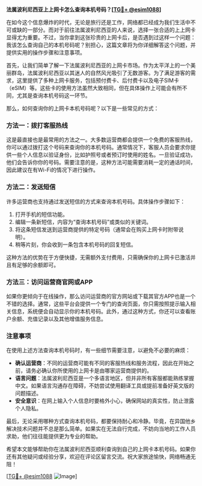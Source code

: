 **法属波利尼西亚上上网卡怎么查询本机号码？[[TG💪+ @esim1088](https://t.me/s/esim1088)]**

在如今这个信息爆炸的时代，无论是旅行还是工作，网络都已经成为我们生活中不可或缺的一部分。而对于前往法属波利尼西亚的人来说，选择一张合适的上上网卡显得尤为重要。不过，当你拿到这张珍贵的上网卡后，是否遇到过这样一个问题：我该怎么查询自己的本机号码呢？别担心，这篇文章将为你详细解答这个问题，并提供实用的操作步骤和注意事项。

首先，让我们简单了解一下法属波利尼西亚的上网卡市场。作为太平洋上的一个美丽群岛，法属波利尼西亚以其迷人的自然风光吸引了无数游客。为了满足游客的需求，这里提供了多种上网卡服务，包括预付费卡、后付费卡以及电子SIM卡（eSIM）等。这些卡的使用方法虽然大致相同，但在具体操作上可能会有所不同，尤其是查询本机号码这一环节。

那么，如何查询你的上网卡本机号码呢？以下是一些常见的方式：

### 方法一：拨打客服热线
这是最直接也是最常用的方法之一。大多数运营商都会提供一个免费的客服热线，你可以通过拨打这个号码来查询你的本机号码。通常情况下，客服人员会要求你提供一些个人信息以验证身份，比如护照号或者预订时使用的姓名。一旦验证成功，他们会告诉你你的号码。需要注意的是，这种方法可能需要消耗一定的通话时间，因此建议在有Wi-Fi的情况下进行操作。

### 方法二：发送短信
许多运营商也支持通过发送短信的方式来查询本机号码。具体操作步骤如下：
1. 打开手机的短信功能。
2. 编辑一条新短信，内容为“查询本机号码”或类似的关键词。
3. 将这条短信发送到运营商提供的特定号码（通常会在购买上网卡时附带说明）。
4. 稍等片刻，你会收到一条包含本机号码的回复短信。

这种方法的优势在于方便快捷，无需额外支付费用，只需确保你的上网卡已激活并且有足够的余额即可。

### 方法三：访问运营商官网或APP
如果你更倾向于在线操作，那么访问运营商的官方网站或下载其官方APP也是一个不错的选择。通常，这些平台会提供一个专门的查询页面，你只需按照提示输入相关信息，系统便会自动显示你的本机号码。此外，通过这种方式，你还可以查看账户余额、充值记录以及其他增值服务信息。

### 注意事项
在使用上述方法查询本机号码时，有一些细节需要注意，以避免不必要的麻烦：
- **确认运营商**：不同的运营商可能有不同的客服热线和服务流程，因此在开始之前，请务必确认你所使用的上网卡是由哪家运营商提供的。
- **语言问题**：法属波利尼西亚是一个多语言地区，但并非所有客服都能熟练掌握中文。如果语言沟通存在障碍，不妨尝试使用翻译工具或提前准备好英文版的问题描述。
- **安全意识**：在网上输入个人信息时要格外小心，确保网站的真实性，防止泄露个人隐私。

最后，无论采用哪种方式查询本机号码，都要保持耐心和冷静。毕竟，在异国他乡解决技术问题并不总是那么简单。如果实在无法自行完成，不妨向当地的工作人员求助，他们往往能提供更为专业的帮助。

希望本文能够帮助你在法属波利尼西亚顺利查询到自己的上网卡本机号码。如果你还有其他疑问或经验分享，欢迎在评论区留言交流。祝大家旅途愉快，网络畅通无阻！

[[TG💪+ @esim1088](https://t.me/s/esim1088) ![Image](https://i.postimg.cc/4NQfJmqS/Snipaste-2025-05-13-00-14-12.png)]